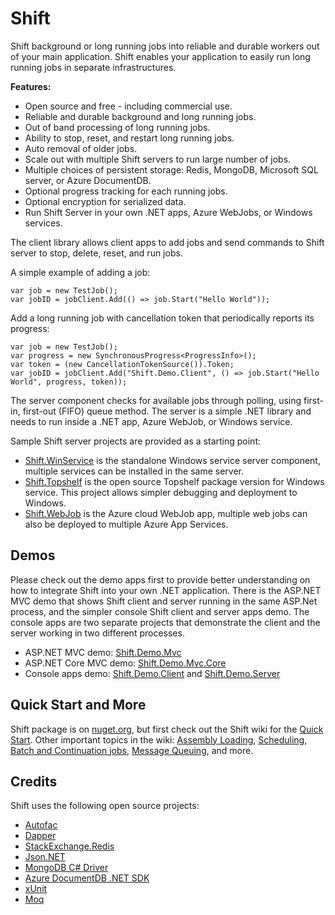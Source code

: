 # Shift
Shift background or long running jobs into reliable and durable workers out of your main application. Shift enables your application to easily run long running jobs in separate infrastructures. 

**Features:**
- Open source and free - including commercial use.
- Reliable and durable background and long running jobs.
- Out of band processing of long running jobs. 
- Ability to stop, reset, and restart long running jobs.
- Auto removal of older jobs.
- Scale out with multiple Shift servers to run large number of jobs.
- Multiple choices of persistent storage: Redis, MongoDB, Microsoft SQL server, or Azure DocumentDB. 
- Optional progress tracking for each running jobs.
- Optional encryption for serialized data.
- Run Shift Server in your own .NET apps, Azure WebJobs, or Windows services. 

The client library allows client apps to add jobs and send commands to Shift server to stop, delete, reset, and run jobs.

A simple example of adding a job:
```
var job = new TestJob();
var jobID = jobClient.Add(() => job.Start("Hello World"));
```

Add a long running job with cancellation token that periodically reports its progress:
```
var job = new TestJob();
var progress = new SynchronousProgress<ProgressInfo>();
var token = (new CancellationTokenSource()).Token; 
var jobID = jobClient.Add("Shift.Demo.Client", () => job.Start("Hello World", progress, token));
```

The server component checks for available jobs through polling, using first-in, first-out (FIFO) queue method. The server is a simple .NET library and needs to run inside a .NET app, Azure WebJob, or Windows service. 

Sample Shift server projects are provided as a starting point:
- [Shift.WinService](https://github.com/hhalim/Shift.WinService) is the standalone Windows service server component, multiple services can be installed in the same server. 
- [Shift.Topshelf](https://github.com/hhalim/Shift.Topshelf) is the open source Topshelf package version for Windows service. This project allows simpler debugging and deployment to Windows.
- [Shift.WebJob](https://github.com/hhalim/Shift.WebJob) is the Azure cloud WebJob app, multiple web jobs can also be deployed to multiple Azure App Services. 

## Demos
Please check out the demo apps first to provide better understanding on how to integrate Shift into your own .NET application. There is the ASP.NET MVC demo that shows Shift client and server running in the same ASP.Net process, and the simpler console Shift client and server apps demo. The console apps are two separate projects that demonstrate the client and the server working in two different processes.
- ASP.NET MVC demo: [Shift.Demo.Mvc](https://github.com/hhalim/Shift.Demo.Mvc)
- ASP.NET Core MVC demo: [Shift.Demo.Mvc.Core](https://github.com/hhalim/Shift.Demo.Mvc.Core)
- Console apps demo: [Shift.Demo.Client](https://github.com/hhalim/Shift.Demo.Client) and [Shift.Demo.Server](https://github.com/hhalim/Shift.Demo.Server)

## Quick Start and More
Shift package is on [nuget.org](https://www.nuget.org/packages/Shift), but first check out the Shift wiki for the [Quick Start](https://github.com/hhalim/Shift/wiki/Quick-Start). Other important topics in the wiki: [Assembly Loading](https://github.com/hhalim/Shift/wiki/Assembly-Loading), [Scheduling, Batch and Continuation jobs](https://github.com/hhalim/Shift/wiki/Schedule-Batch-Continuation), [Message Queuing](https://github.com/hhalim/Shift/wiki/Message-Queuing), and more. 

## Credits
Shift uses the following open source projects:
- [Autofac](http://autofac.org/)
- [Dapper](https://github.com/StackExchange/Dapper)
- [StackExchange.Redis](https://github.com/StackExchange/StackExchange.Redis)
- [Json.NET](http://james.newtonking.com/json)
- [MongoDB C# Driver](https://github.com/mongodb/mongo-csharp-driver)
- [Azure DocumentDB .NET SDK](https://github.com/Azure/azure-documentdb-dotnet)
- [xUnit](https://github.com/xunit/xunit)
- [Moq](https://github.com/moq/moq)


